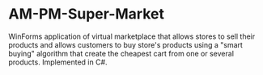 # AM-PM-Super-Market
WinForms application of virtual marketplace that allows stores to sell their products and allows customers to buy store's products using a "smart buying" algorithm that create the cheapest cart from one or several products.
Implemented in C#.
